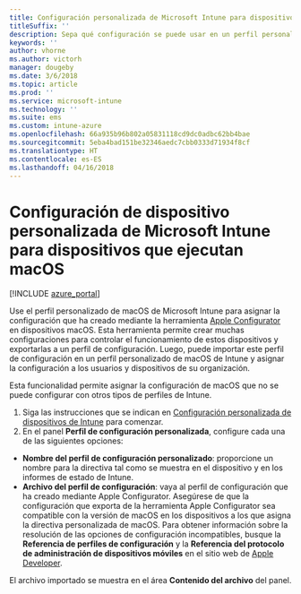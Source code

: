 ```yaml
---
title: Configuración personalizada de Microsoft Intune para dispositivos que ejecutan macOS
titleSuffix: ''
description: Sepa qué configuración se puede usar en un perfil personalizado de macOS en Microsoft Intune.
keywords: ''
author: vhorne
ms.author: victorh
manager: dougeby
ms.date: 3/6/2018
ms.topic: article
ms.prod: ''
ms.service: microsoft-intune
ms.technology: ''
ms.suite: ems
ms.custom: intune-azure
ms.openlocfilehash: 66a935b96b802a05831118cd9dc0adbc62bb4bae
ms.sourcegitcommit: 5eba4bad151be32346aedc7cbb0333d71934f8cf
ms.translationtype: HT
ms.contentlocale: es-ES
ms.lasthandoff: 04/16/2018
---
```

# <a name="microsoft-intune-custom-device-settings-for-devices-running-macos"></a>Configuración de dispositivo personalizada de Microsoft Intune para dispositivos que ejecutan macOS

[!INCLUDE [azure_portal](./includes/azure_portal.md)]

Use el perfil personalizado de macOS de Microsoft Intune para asignar la configuración que ha creado mediante la herramienta [Apple Configurator](https://itunes.apple.com/app/apple-configurator-2/id1037126344?mt=12) en dispositivos macOS. Esta herramienta permite crear muchas configuraciones para controlar el funcionamiento de estos dispositivos y exportarlas a un perfil de configuración. Luego, puede importar este perfil de configuración en un perfil personalizado de macOS de Intune y asignar la configuración a los usuarios y dispositivos de su organización.

Esta funcionalidad permite asignar la configuración de macOS que no se puede configurar con otros tipos de perfiles de Intune.


1. Siga las instrucciones que se indican en [Configuración personalizada de dispositivos de Intune](custom-settings-configure.md) para comenzar.
2. En el panel **Perfil de configuración personalizada**, configure cada una de las siguientes opciones:

- **Nombre del perfil de configuración personalizado**: proporcione un nombre para la directiva tal como se muestra en el dispositivo y en los informes de estado de Intune.
- **Archivo del perfil de configuración**: vaya al perfil de configuración que ha creado mediante Apple Configurator.
Asegúrese de que la configuración que exporta de la herramienta Apple Configurator sea compatible con la versión de macOS en los dispositivos a los que asigna la directiva personalizada de macOS. Para obtener información sobre la resolución de las opciones de configuración incompatibles, busque la **Referencia de perfiles de configuración** y la **Referencia del protocolo de administración de dispositivos móviles** en el sitio web de [Apple Developer](https://developer.apple.com/).

El archivo importado se muestra en el área **Contenido del archivo** del panel.
